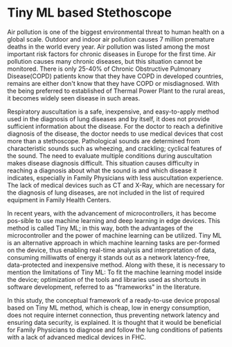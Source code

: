 # Tiny ML based Stethoscope


   Air pollution is one of the biggest environmental threat to human health on a global scale. Outdoor and indoor air pollution causes 7 million premature deaths in the world every year. Air pollution was listed among the most important risk factors for chronic diseases in Europe for the first time. Air pollution causes many chronic diseases, but this situation cannot be monitored. There is only 25-40% of Chronic Obstructive Pulmonary Disease(COPD) patients know that they have COPD in developed countries, remains are either don't know that they have COPD or misdiagnosed. With the being preferred to established of Thermal Power Plant to the rural areas, it becomes widely seen disease in such areas. 

   Respiratory auscultation is a safe, inexpensive, and easy-to-apply method used in the diagnosis of lung diseases and by itself, it does not provide sufficient information about the disease. For the doctor to reach a definitive diagnosis of the disease, the doctor needs to use medical devices that cost more than a stethoscope. Pathological sounds are determined from characteristic sounds such as wheezing, and crackling; cyclical features of the sound. The need to evaluate multiple conditions during auscultation makes disease diagnosis difficult. This situation causes difficulty in reaching a diagnosis about what the sound is and which disease it indicates, especially in Family Physicians with less auscultation experience. The lack of medical devices such as CT and X-Ray, which are necessary for the diagnosis of lung diseases, are not included in the list of required equipment in Family Health Centers. 

   In recent years, with the advancement of microcontrollers, it has become pos-sible to use machine learning and deep learning in edge devices. This method is called Tiny ML; in this way, both the advantages of the microcontroller and the power of machine learning can be utilized. Tiny ML is an alternative approach in which machine learning tasks are per-formed on the device, thus enabling real-time analysis and interpretation of data, consuming milliwatts of energy it stands out as a network latency-free, data-protected and inexpensive method. Along with these, it is necessary to mention the limitations of Tiny ML: To fit the machine learning model inside the device; optimization of the tools and libraries used as shortcuts in software development, referred to as "frameworks" in the literature.
   
   In this study, the conceptual framework of a ready-to-use device proposal based on Tiny ML method, which is cheap, low in energy consumption, does not require internet connection, thus preventing network latency and ensuring data security, is explained. It is thought that it would be beneficial for Family Physicians to diagnose and follow the lung conditions of patients with a lack of advanced medical devices in FHC.
   
  
